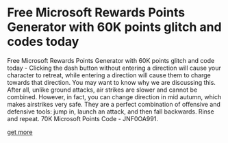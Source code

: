 # Free Microsoft Rewards Points Generator with 60K points glitch and codes today

Free Microsoft Rewards Points Generator with 60K points glitch and code today - Clicking the dash button without entering a direction will cause your character to retreat, while entering a direction will cause them to charge towards that direction. You may want to know why we are discussing this. After all, unlike ground attacks, air strikes are slower and cannot be combined. However, in fact, you can change direction in mid autumn, which makes airstrikes very safe. They are a perfect combination of offensive and defensive tools: jump in, launch an attack, and then fall backwards. Rinse and repeat. 70K Microsoft Points Code - JNF0OA991.

[get more](https://justpaste.it/ls/dgxvr/ti2vu0kfurf8h192)
